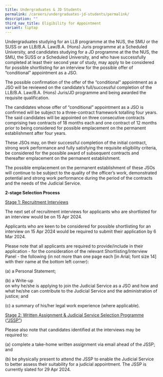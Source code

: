 ```yaml
---
title: Undergraduates & JD Students
permalink: /careers/undergraduates-jd-students/permalink/
description: ""
third_nav_title: Eligibility for Appointment
variant: tiptap
---
```

<p>Undergraduates studying for an LLB programme at the NUS, the SMU or the SUSS or an LLB/B.A. Law/B.A. (Hons) Juris programme at a Scheduled University, and candidates studying for a JD programme at the the NUS, the SMU, the SUSS or a Scheduled University, and who have successfully completed at least their second year of study, may apply to be considered for possible shortlisting for an interview for the possible offer of “conditional” appointment as a JSO.</p><p>The possible confirmation of the offer of the “conditional” appointment as a JSO will be reviewed on the candidate’s full/successful completion of the LLB/B.A. Law/B.A. (Hons) Juris/JD programme and being awarded the requisite qualification.</p><p>The candidates whose offer of “conditional” appointment as a JSO is confirmed will be subject to a three-contract framework totalling four years. The said candidates will be appointed on three consecutive contracts comprising two contracts of 18 months each and one contract of 12 months prior to being considered for possible emplacement on the permanent establishment after four years.</p><p>These JSOs may, on their successful completion of the initial contract, strong work performance and fully satisfying the requisite eligibility criteria, be considered for the possible award of subsequent contracts and thereafter emplacement on the permanent establishment.</p><p>The possible emplacement on the permanent establishment of these JSOs will continue to be subject to the quality of the officer’s work, demonstrated potential and strong work performance during the period of the contracts and the needs of the Judicial Service.</p><p><strong>2-stage Selection Process</strong></p><p><u>Stage 1: Recruitment Interviews</u></p><p>The next set of recruitment interviews for applicants who are shortlisted for an interview would be on 15 Apr 2024.</p><p>Applicants who are keen to be considered for possible shortlisting for an interview on 15 Apr 2024 would be required to submit their application by 6 Mar 2024.</p><p>Please note that all applicants are required to provide/include in their application - for the consideration of the relevant Shortlisting/Interview Panel - the following (in not more than one page each [in Arial; font size 14] with their name at the bottom left corner):</p><p>(a) a Personal Statement;</p><p>(b) a Write-up<br>on why he/she is applying to join the Judicial Service as a JSO and how and what he/she can contribute to the Judicial Service and the administration of justice; and</p><p>(c) a summary of his/her legal work experience (where applicable).</p><p><u>Stage 2: Written Assignment &amp; Judicial Service Selection Programme </u>(<u>“JSSP”</u>)</p><p>Please also note that candidates identified at the interviews may be required to:</p><p>(a) complete a take-home written assignment via email ahead of the JSSP; and</p><p>(b) be physically present to attend the JSSP to enable the Judicial Service to better assess their suitability for a judicial appointment. The JSSP is currently slated for 29 Apr 2024.</p>
